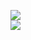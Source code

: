 [![](https://img.shields.io/badge/Made%20With-Github%20Spray-lightgrey.svg?style=for-the-badge&logo=github)](https://github.com/Annihil/github-spray#5866)  
[![](https://i.imgur.com/2DrTn0Z.gif)](https://github.com/Annihil/github-spray)
